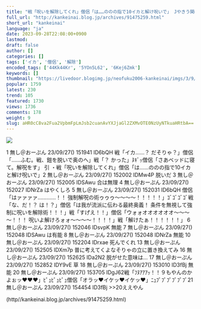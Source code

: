 ```yaml
---
title: "戦「呪いを解除してくれ」僧侶「は……ののの指で10イカと解け呪いで」 Jやきう関@おんJ"
full_url: "http://kankeinai.blog.jp/archives/91475259.html"
short_url: "kankeinai"
language: "ja"
date: 2023-09-28T22:08:00+0900
lastmod: 
draft: false
author: []
categories: []
tags: ['イカ', '僧侶', '解除']
encoded_tags: ['44Kk44Kr', '5YOn5L62', '6Kej6Zmk']
keywords: []
thumbnail: "https://livedoor.blogimg.jp/neofuku2006-kankeinai/imgs/3/9/392b4a3f-s.jpg"
popular: 1759
latest: 230
trend: 105
featured: 1730
views: 1736
comments: 178
weight: 9
slug: aHR0cC8va2Fua2VpbmFpLmJsb2cuanAvYXJjaGl2ZXMvOTE0NzUyNTkuaHRtbA==
---
```


![](https://livedoor.blogimg.jp/neofuku2006-kankeinai/imgs/3/9/392b4a3f-s.jpg)

1 無し＠おーぷん 23/09/27() 151941 ID6bQH 戦「イカ……？ だそりゃ？」僧侶「……ふむ。戦、鎧を脱いで奥のへ」戦「？ かった」ﾇｷﾞｯ僧侶「さあベッドに寝て。解呪をす」 引 ・戦「呪いを解除してくれ」僧侶「は……ののの指で10イカと解け呪いで」2 無し＠おーぷん 23/09/27() 152002 IDMw4P 脱いだ 3 無し＠おーぷん 23/09/27() 152005 IDSAwu 合は無理 4 無し＠おーぷん 23/09/27() 152027 IDNrZa はやくしろ 5 無し＠おーぷん 23/09/27() 152031 ID6bQH 僧侶「はァァァァ…………！！ 強制解呪の術ゥゥゥ～～～～！！！！！」ｺﾞｺﾞｺﾞｺﾞ戦「な、だ！？ は！？」僧侶「は我が流派に伝わる最終奥義！ 条件を無視して強制に呪いを解除術！！！」戦「すげえ！！」僧侶「ウォォオオオオオオ～～～～！！！ 呪いよ解けろォォ～～～～！！！！」戦「解けたぁ！！！！！！」 6 無し＠おーぷん 23/09/27() 152046 IDsvpK 無能 7 無し＠おーぷん 23/09/27() 152048 IDSAwu は有能 8 無し＠おーぷん 23/09/27() 152048 IDNrZa 無能 10 無し＠おーぷん 23/09/27() 152204 IDrxae 死んでくれ 13 無し＠おーぷん 23/09/27() 152505 IDXm7p 普に考えてくよなそりゃの立に置き換えてみ 16 無し＠おーぷん 23/09/27() 152625 IDa2N2 脱がせた意味は... 17 無し＠おーぷん 23/09/27() 152852 IDY9vE 草 18 無し＠おーぷん 23/09/27() 153010 ID3fBj 無能 20 無し＠おーぷん 23/09/27() 153705 IDgJ62戦「ﾌﾇｱｱｱｯ！！９もやんのかよぉッ❤❤❤」ﾋﾟｭﾋﾟｭﾋﾟｭ僧侶「オラッ❤イケッ❤イケッ❤」ﾆｭﾌﾟﾌﾟﾌﾟﾌﾟﾌﾟﾌﾟ21 無し＠おーぷん 23/09/27() 154454 ID3fBj >>20ええやん 

(http//kankeinai.blog.jp/archives/91475259.html)
